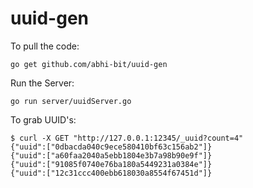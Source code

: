 uuid-gen
========
To pull the code:

```
go get github.com/abhi-bit/uuid-gen
```

Run the Server:

```
go run server/uuidServer.go
```

To grab UUID's:

```
$ curl -X GET "http://127.0.0.1:12345/_uuid?count=4"
{"uuid":["0dbacda040c9ece580410bf63c156ab2"]}
{"uuid":["a60faa2040a5ebb1804e3b7a98b90e9f"]}
{"uuid":["91085f0740e76ba180a5449231a0384e"]}
{"uuid":["12c31ccc400ebb618030a8554f67451d"]}
```
